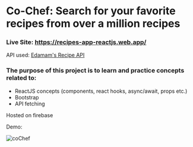 # Co-Chef: Search for your favorite recipes from over a million recipes

### Live Site: https://recipes-app-reactjs.web.app/

API used: [Edamam's Recipe API](https://developer.edamam.com/edamam-recipe-api)

### The purpose of this project is to learn and practice concepts related to:
- ReactJS concepts (components, react hooks, async/await, props etc.)
- Bootstrap
- API fetching

Hosted on firebase

Demo:

![coChef](https://user-images.githubusercontent.com/78294692/205103778-aa8d6de5-8a6f-4ac5-844c-ec495c78ab8a.gif)
